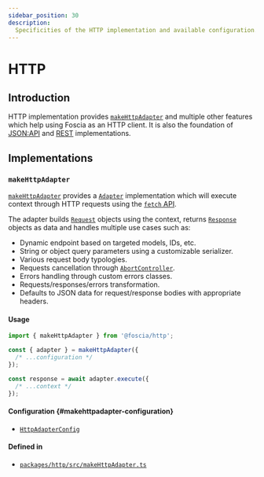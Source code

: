 ```yaml
---
sidebar_position: 30
description:
  Specificities of the HTTP implementation and available configuration.
---
```


# HTTP

## Introduction

HTTP implementation provides
[`makeHttpAdapter`](/docs/api/@foscia/http/functions/makeHttpAdapter) and
multiple other features which help using Foscia as an HTTP client. It is also
the foundation of [JSON:API](/docs/digging-deeper/implementations/jsonapi) and
[REST](/docs/digging-deeper/implementations/rest) implementations.

## Implementations

### `makeHttpAdapter`


[`makeHttpAdapter`](/docs/api/@foscia/http/functions/makeHttpAdapter) provides a
[`Adapter`](/docs/api/@foscia/core/type-aliases/Adapter) implementation which
will execute context through HTTP requests using the
[`fetch` API](https://developer.mozilla.org/en-US/docs/Web/API/Fetch_API).

The adapter builds
[`Request`](https://developer.mozilla.org/en-US/docs/Web/API/Request) objects
using the context, returns
[`Response`](https://developer.mozilla.org/en-US/docs/Web/API/Response) objects
as data and handles multiple use cases such as:

- Dynamic endpoint based on targeted models, IDs, etc.
- String or object query parameters using a customizable serializer.
- Various request body typologies.
- Requests cancellation through
  [`AbortController`](https://developer.mozilla.org/en-US/docs/Web/API/AbortController).
- Errors handling through custom errors classes.
- Requests/responses/errors transformation.
- Defaults to JSON data for request/response bodies with appropriate headers.

#### Usage

```typescript
import { makeHttpAdapter } from '@foscia/http';

const { adapter } = makeHttpAdapter({
  /* ...configuration */
});

const response = await adapter.execute({
  /* ...context */
});
```

#### Configuration {#makehttpadapter-configuration}

- [`HttpAdapterConfig`](/docs/api/@foscia/http/type-aliases/HttpAdapterConfig)

#### Defined in

- [`packages/http/src/makeHttpAdapter.ts`](https://github.com/foscia-dev/foscia/blob/main/packages/http/src/makeHttpAdapter.ts)
